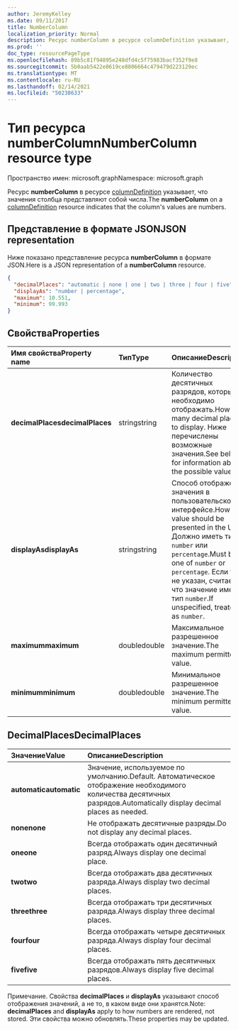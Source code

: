 ```yaml
---
author: JeremyKelley
ms.date: 09/11/2017
title: NumberColumn
localization_priority: Normal
description: Ресурс numberColumn в ресурсе columnDefinition указывает, что значения столбца представляют собой числа.
ms.prod: ''
doc_type: resourcePageType
ms.openlocfilehash: 89b5c81f94895e248dfd4c5f75983bacf352f9e8
ms.sourcegitcommit: 5b0aab5422e0619ce8806664c479479d223129ec
ms.translationtype: MT
ms.contentlocale: ru-RU
ms.lasthandoff: 02/14/2021
ms.locfileid: "50238633"
---
```

# <a name="numbercolumn-resource-type"></a><span data-ttu-id="8d892-103">Тип ресурса numberColumn</span><span class="sxs-lookup"><span data-stu-id="8d892-103">NumberColumn resource type</span></span>

<span data-ttu-id="8d892-104">Пространство имен: microsoft.graph</span><span class="sxs-lookup"><span data-stu-id="8d892-104">Namespace: microsoft.graph</span></span>

<span data-ttu-id="8d892-105">Ресурс **numberColumn** в ресурсе [columnDefinition](columndefinition.md) указывает, что значения столбца представляют собой числа.</span><span class="sxs-lookup"><span data-stu-id="8d892-105">The **numberColumn** on a [columnDefinition](columndefinition.md) resource indicates that the column's values are numbers.</span></span>

## <a name="json-representation"></a><span data-ttu-id="8d892-106">Представление в формате JSON</span><span class="sxs-lookup"><span data-stu-id="8d892-106">JSON representation</span></span>

<span data-ttu-id="8d892-107">Ниже показано представление ресурса **numberColumn** в формате JSON.</span><span class="sxs-lookup"><span data-stu-id="8d892-107">Here is a JSON representation of a **numberColumn** resource.</span></span>
<!-- { "blockType": "resource", "@odata.type": "microsoft.graph.numberColumn" } -->

```json
{
  "decimalPlaces": "automatic | none | one | two | three | four | five",
  "displayAs": "number | percentage",
  "maximum": 10.551,
  "minimum": 99.993
}
```

## <a name="properties"></a><span data-ttu-id="8d892-108">Свойства</span><span class="sxs-lookup"><span data-stu-id="8d892-108">Properties</span></span>

| <span data-ttu-id="8d892-109">Имя свойства</span><span class="sxs-lookup"><span data-stu-id="8d892-109">Property name</span></span>      | <span data-ttu-id="8d892-110">Тип</span><span class="sxs-lookup"><span data-stu-id="8d892-110">Type</span></span>   | <span data-ttu-id="8d892-111">Описание</span><span class="sxs-lookup"><span data-stu-id="8d892-111">Description</span></span>
|:-------------------|:-------|:-----------------------------------------------
| <span data-ttu-id="8d892-112">**decimalPlaces**</span><span class="sxs-lookup"><span data-stu-id="8d892-112">**decimalPlaces**</span></span>  | <span data-ttu-id="8d892-113">string</span><span class="sxs-lookup"><span data-stu-id="8d892-113">string</span></span> | <span data-ttu-id="8d892-114">Количество десятичных разрядов, которые необходимо отображать.</span><span class="sxs-lookup"><span data-stu-id="8d892-114">How many decimal places to display.</span></span> <span data-ttu-id="8d892-115">Ниже перечислены возможные значения.</span><span class="sxs-lookup"><span data-stu-id="8d892-115">See below for information about the possible values.</span></span>
| <span data-ttu-id="8d892-116">**displayAs**</span><span class="sxs-lookup"><span data-stu-id="8d892-116">**displayAs**</span></span>      | <span data-ttu-id="8d892-117">string</span><span class="sxs-lookup"><span data-stu-id="8d892-117">string</span></span> | <span data-ttu-id="8d892-118">Способ отображения значения в пользовательском интерфейсе.</span><span class="sxs-lookup"><span data-stu-id="8d892-118">How the value should be presented in the UX.</span></span> <span data-ttu-id="8d892-119">Должно иметь тип `number` или `percentage`.</span><span class="sxs-lookup"><span data-stu-id="8d892-119">Must be one of `number` or `percentage`.</span></span> <span data-ttu-id="8d892-120">Если тип не указан, считается, что значение имеет тип `number`.</span><span class="sxs-lookup"><span data-stu-id="8d892-120">If unspecified, treated as `number`.</span></span>
| <span data-ttu-id="8d892-121">**maximum**</span><span class="sxs-lookup"><span data-stu-id="8d892-121">**maximum**</span></span>        | <span data-ttu-id="8d892-122">double</span><span class="sxs-lookup"><span data-stu-id="8d892-122">double</span></span> | <span data-ttu-id="8d892-123">Максимальное разрешенное значение.</span><span class="sxs-lookup"><span data-stu-id="8d892-123">The maximum permitted value.</span></span>
| <span data-ttu-id="8d892-124">**minimum**</span><span class="sxs-lookup"><span data-stu-id="8d892-124">**minimum**</span></span>        | <span data-ttu-id="8d892-125">double</span><span class="sxs-lookup"><span data-stu-id="8d892-125">double</span></span> | <span data-ttu-id="8d892-126">Минимальное разрешенное значение.</span><span class="sxs-lookup"><span data-stu-id="8d892-126">The minimum permitted value.</span></span>

## <a name="decimalplaces"></a><span data-ttu-id="8d892-127">DecimalPlaces</span><span class="sxs-lookup"><span data-stu-id="8d892-127">DecimalPlaces</span></span>

| <span data-ttu-id="8d892-128">Значение</span><span class="sxs-lookup"><span data-stu-id="8d892-128">Value</span></span>          | <span data-ttu-id="8d892-129">Описание</span><span class="sxs-lookup"><span data-stu-id="8d892-129">Description</span></span>
|:---------------|:--------------------------------------------------------------
| <span data-ttu-id="8d892-130">**automatic**</span><span class="sxs-lookup"><span data-stu-id="8d892-130">**automatic**</span></span>  | <span data-ttu-id="8d892-131">Значение, используемое по умолчанию.</span><span class="sxs-lookup"><span data-stu-id="8d892-131">Default.</span></span> <span data-ttu-id="8d892-132">Автоматическое отображение необходимого количества десятичных разрядов.</span><span class="sxs-lookup"><span data-stu-id="8d892-132">Automatically display decimal places as needed.</span></span>
| <span data-ttu-id="8d892-133">**none**</span><span class="sxs-lookup"><span data-stu-id="8d892-133">**none**</span></span>       | <span data-ttu-id="8d892-134">Не отображать десятичные разряды.</span><span class="sxs-lookup"><span data-stu-id="8d892-134">Do not display any decimal places.</span></span>
| <span data-ttu-id="8d892-135">**one**</span><span class="sxs-lookup"><span data-stu-id="8d892-135">**one**</span></span>        | <span data-ttu-id="8d892-136">Всегда отображать один десятичный разряд.</span><span class="sxs-lookup"><span data-stu-id="8d892-136">Always display one decimal place.</span></span>
| <span data-ttu-id="8d892-137">**two**</span><span class="sxs-lookup"><span data-stu-id="8d892-137">**two**</span></span>        | <span data-ttu-id="8d892-138">Всегда отображать два десятичных разряда.</span><span class="sxs-lookup"><span data-stu-id="8d892-138">Always display two decimal places.</span></span>
| <span data-ttu-id="8d892-139">**three**</span><span class="sxs-lookup"><span data-stu-id="8d892-139">**three**</span></span>      | <span data-ttu-id="8d892-140">Всегда отображать три десятичных разряда.</span><span class="sxs-lookup"><span data-stu-id="8d892-140">Always display three decimal places.</span></span>
| <span data-ttu-id="8d892-141">**four**</span><span class="sxs-lookup"><span data-stu-id="8d892-141">**four**</span></span>       | <span data-ttu-id="8d892-142">Всегда отображать четыре десятичных разряда.</span><span class="sxs-lookup"><span data-stu-id="8d892-142">Always display four decimal places.</span></span>
| <span data-ttu-id="8d892-143">**five**</span><span class="sxs-lookup"><span data-stu-id="8d892-143">**five**</span></span>       | <span data-ttu-id="8d892-144">Всегда отображать пять десятичных разрядов.</span><span class="sxs-lookup"><span data-stu-id="8d892-144">Always display five decimal places.</span></span>

<span data-ttu-id="8d892-145">Примечание. Свойства **decimalPlaces** и **displayAs** указывают способ отображения значений, а не то, в каком виде они хранятся.</span><span class="sxs-lookup"><span data-stu-id="8d892-145">Note: **decimalPlaces** and **displayAs** apply to how numbers are rendered, not stored.</span></span>
<span data-ttu-id="8d892-146">Эти свойства можно обновлять.</span><span class="sxs-lookup"><span data-stu-id="8d892-146">These properties may be updated.</span></span>

<!-- {
  "type": "#page.annotation",
  "description": "",
  "keywords": "",
  "section": "documentation",
  "suppressions": [
    "Warning: /api-reference/v1.0/resources/numbercolumn.md:
      Found potential enums in resource example that weren't defined in a table:(automatic,none,one,two,three,four,five) are in resource, but () are in table",
    "Warning: /api-reference/v1.0/resources/numbercolumn.md:
      Found potential enums in resource example that weren't defined in a table:(number,percentage) are in resource, but () are in table"
  ],
  "tocPath": "Resources/NumberColumn"
} -->

